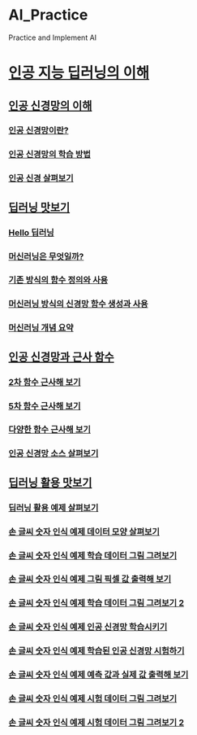 # AI_Practice
 Practice and Implement AI

# [인공 지능 딥러닝의 이해](./1/README.md)
## [인공 신경망의 이해](./1/1_1/README.md)
### [인공 신경망이란?](./1/1_1/1_1_1/README.md)
### [인공 신경망의 학습 방법](./1/1_1/1_1_2/README.md)
### [인공 신경 살펴보기](./1/1_1/1_1_3/README.md)
## [딥러닝 맛보기](./1/1_2/README.md)
### [Hello 딥러닝](./1/1_2/1_2_1/README.md)
### [머신러닝은 무엇일까?](./1/1_2/1_2_2/README.md)
### [기존 방식의 함수 정의와 사용](./1/1_2/1_2_3/README.md)
### [머신러닝 방식의 신경망 함수 생성과 사용](./1/1_2/1_2_4/README.md)
### [머신러닝 개념 요약](./1/1_2/1_2_5/README.md)
## [인공 신경망과 근사 함수](./1/1_3/README.md)
### [2차 함수 근사해 보기](./1/1_3/1_3_1/README.md)
### [5차 함수 근사해 보기](./1/1_3/1_3_2/README.md)
### [다양한 함수 근사해 보기](./1/1_3/1_3_3/README.md)
### [인공 신경망 소스 살펴보기](./1/1_3/1_3_4/README.md)
## [딥러닝 활용 맛보기](./1/1_4/README.md)
### [딥러닝 활용 예제 살펴보기](./1/1_4/1_4_1/README.md)
### [손 글씨 숫자 인식 예제 데이터 모양 살펴보기](./1/1_4/1_4_2/README.md)
### [손 글씨 숫자 인식 예제 학습 데이터 그림 그려보기](./1/1_4/1_4_3/README.md)
### [손 글씨 숫자 인식 예제 그림 픽셀 값 출력해 보기](./1/1_4/1_4_4/README.md)
### [손 글씨 숫자 인식 예제 학습 데이터 그림 그려보기 2](./1/1_4/1_4_5/README.md)
### [손 글씨 숫자 인식 예제 인공 신경망 학습시키기](./1/1_4/1_4_6/README.md)
### [손 글씨 숫자 인식 예제 학습된 인공 신경망 시험하기](./1/1_4/1_4_7/README.md)
### [손 글씨 숫자 인식 예제 예측 값과 실제 값 출력해 보기](./1/1_4/1_4_8/README.md)
### [손 글씨 숫자 인식 예제 시험 데이터 그림 그려보기](./1/1_4/1_4_9/README.md)
### [손 글씨 숫자 인식 예제 시험 데이터 그림 그려보기 2](./1/1_4/1_4_10/README.md)

